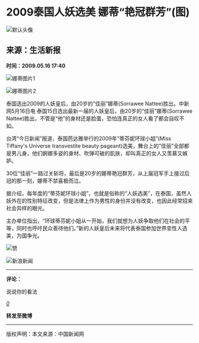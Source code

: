 # 2009泰国人妖选美 娜蒂“艳冠群芳”(图)

![默认头像](//n.sinaimg.cn/default/622af858/20181010/default_avatar.jpg)

## 来源：生活新报

**时间：2009.05.16 17:40**

![娜蒂图片1](//www.sinaimg.cn/dy/c/2009-05-16/a9a2cc7cc1bbbfc2d26dd1e17c4dcbeb.jpg)

![娜蒂图片2](//www.sinaimg.cn/dy/c/2009-05-16/e0e61a5d1adea68caac51fa28b8c9b71.jpg)

泰国选出2009的人妖皇后，由20岁的“佳丽”娜蒂(Sorrawee Nattee)胜出。中新网5月16日电 泰国15日选出最新一届的人妖皇后，由20岁的“佳丽”娜蒂(Sorrawee Nattee)胜出，不管是“他”的身材还是脸蛋，恐怕连真正的女人看了都会自叹不如。

台湾“今日新闻”报道，泰国芭达雅举行的2009年“蒂芬妮环球小姐”(Miss Tiffany's Universe transvestite beauty pageant)选美，舞台上的“佳丽”全部都是男儿身，他们婀娜多姿的身材、吹弹可破的肌肤，却叫真正的女人又羡慕又嫉妒。

30位“佳丽”一路过关斩将，最后是20岁的娜蒂艳冠群芳，从上届冠军手上接过后冠的那一刻，娜蒂不禁喜极而泣。

据介绍，每年度的“蒂芬妮环球小姐”，也就是俗称的“人妖选美”，在泰国，虽然人妖外在的性别特征改变，但是法律上作为男性的身份并没有改变，也因此经常招来社会异样的眼光。

主办单位指出，“环球蒂芬妮小姐从一开始，我们就想为人妖争取他们在社会的平等，同时也呼吁民众善待他们。”新的人妖皇后未来将代表泰国参加世界变性人选美，为国争光。

![赞](//n.sinaimg.cn/default/2fb77759/20151125/320X320.png)

![新浪新闻](https://n.sinaimg.cn/default/80905340/20200331/sinalogo.png)

--- 

**评论：**

说说你的看法

[_0_](https://cmnt.sina.cn/index?product=comos&index=kkntian1631014&tj_ch=news&is_clear=0)

**转发至微博**

--- 

版权声明：本文来源：中国新闻网
